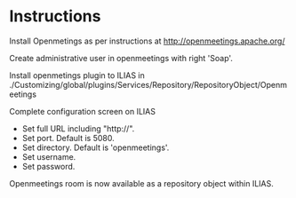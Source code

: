 # Instructions

Install Openmetings as per instructions at http://openmeetings.apache.org/

Create administrative user in openmeetings with right 'Soap'.

Install openmetings plugin to ILIAS in ./Customizing/global/plugins/Services/Repository/RepositoryObject/Openmeetings

Complete configuration screen on ILIAS
* Set full URL including "http://".
* Set port. Default is 5080.
* Set directory. Default is 'openmeetings'.
* Set username.
* Set password.

Openmeetings room is now available as a repository object within ILIAS.
 